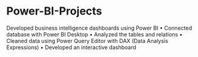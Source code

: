 # Power-BI-Projects
Developed business intelligence dashboards using Power BI 
• Connected database with Power BI Desktop
• Analyzed the tables and relations
• Cleaned data using Power Query Editor with DAX (Data Analysis Expressions)
• Developed an interactive dashboard
